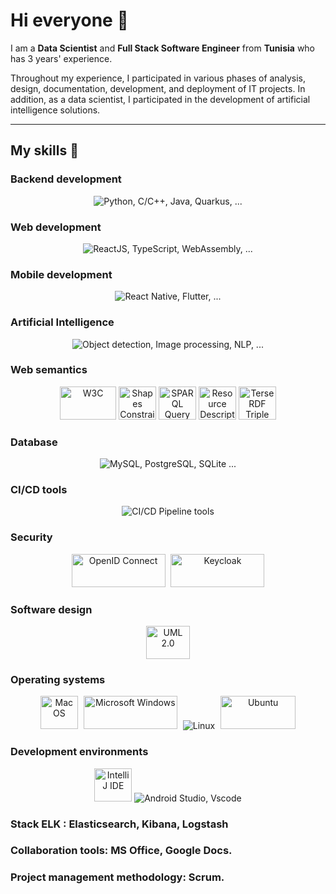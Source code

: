 # Hi everyone :wave:

I am a **Data Scientist** and **Full Stack Software Engineer** from **Tunisia** who has 3 years' experience.

Throughout my experience, I participated in various phases of analysis, design, documentation, development, and deployment of IT projects.
In addition, as a data scientist, I participated in the development of artificial intelligence solutions.
__________________
## My skills 📜

### Backend development
<p align="center">
    <img src="https://skillicons.dev/icons?i=py,fastapi,flask,c,cpp,java,hibernate,maven,spring"  alt="Python, C/C++, Java, Quarkus, ..."/>
</p>

### Web development
<p align="center">
    <img src="https://skillicons.dev/icons?i=html,css,react,js,ts,wasm"  alt="ReactJS, TypeScript, WebAssembly, ..."/>
</p>

### Mobile development
<p align="center">
    <img src="https://skillicons.dev/icons?i=react,flutter"  alt="React Native, Flutter, ..."/>
</p>


### Artificial Intelligence
<p align="center">
    <img src="https://skillicons.dev/icons?i=py,r,tensorflow"  alt="Object detection, Image processing, NLP, ..."/>
</p>

### Web semantics
<p align="center">
    <img src="https://www.w3.org/2008/site/images/logo-w3c-mobile-lg" width="90" height="53" alt="W3C">
    <img src="https://cygri.github.io/rdf-logos/svg/shacl.svg" width="60" height="53" alt="Shapes Constraint Language">
    <img src="https://cygri.github.io/rdf-logos/svg/sparql.svg" width="60" height="53" alt="SPARQL Query Language for RDF">
    <img src="https://cygri.github.io/rdf-logos/svg/rdf.svg" width="60" height="53" alt="Resource Description Framework">
    <img src="https://cygri.github.io/rdf-logos/svg/turtle.svg" width="60" height="53" alt="Terse RDF Triple Language">
</p>

### Database
<p align="center">
    <img src="https://skillicons.dev/icons?i=mysql,postgres,sqlite"  alt="MySQL, PostgreSQL, SQLite ..."/>
</p>

### CI/CD tools
<p align="center">
    <img src="https://skillicons.dev/icons?i=jenkins,git,docker,kubernetes"  alt="CI/CD Pipeline tools"/> 
</p>

### Security
<p align="center">
<img src="https://openid.net/wp-content/uploads/2022/11/df-l-oix-l-openid_rgb-300dpi.png" width="150" height="53" alt="OpenID Connect">
<img src="https://www.keycloak.org/resources/images/logo.svg" width="150" height="53" alt="Keycloak" style="margin-left:5px">
</p>

### Software design
<p align="center"><img src="https://upload.wikimedia.org/wikipedia/commons/d/d5/UML_logo.svg" width="70" height="53" alt="UML 2.0"></p>

### Operating systems
<p align="center">
    <img src="https://developer.apple.com/licensing-trademarks/images/mac-logo.svg" width="60" height="53" alt="Mac OS" style="margin-right:5px">
    <img src="https://news.microsoft.com/wp-content/uploads/prod/sites/113/2017/05/Windows-10-Logo.png" width="150" height="53" alt="Microsoft Windows" style="margin-right:5px">
    <img src="https://skillicons.dev/icons?i=linux"  alt="Linux"/>
    <img src="https://assets.ubuntu.com/v1/a7e3c509-Canonical%20Ubuntu.svg" width="120" height="53" alt="Ubuntu" style="margin-left:5px">
</p>

### Development environments
<p align="center">
    <img src="https://upload.wikimedia.org/wikipedia/commons/9/9c/IntelliJ_IDEA_Icon.svg" width="60" height="53" alt="IntelliJ IDE">
    <img src="https://skillicons.dev/icons?i=androidstudio,vscode"  alt="Android Studio, Vscode"/>
</p>

### Stack ELK : Elasticsearch, Kibana, Logstash
### Collaboration tools: MS Office, Google Docs.
### Project management methodology: Scrum.

